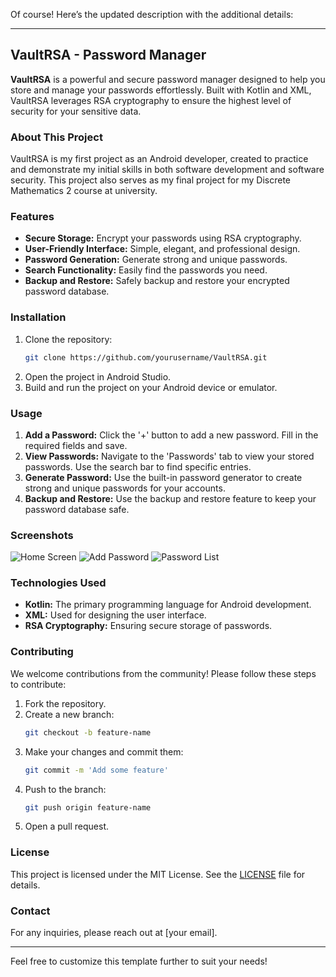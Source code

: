 Of course! Here’s the updated description with the additional details:

---

## VaultRSA - Password Manager

**VaultRSA** is a powerful and secure password manager designed to help you store and manage your passwords effortlessly. Built with Kotlin and XML, VaultRSA leverages RSA cryptography to ensure the highest level of security for your sensitive data.

### About This Project

VaultRSA is my first project as an Android developer, created to practice and demonstrate my initial skills in both software development and software security. This project also serves as my final project for my Discrete Mathematics 2 course at university.

### Features

- **Secure Storage:** Encrypt your passwords using RSA cryptography.
- **User-Friendly Interface:** Simple, elegant, and professional design.
- **Password Generation:** Generate strong and unique passwords.
- **Search Functionality:** Easily find the passwords you need.
- **Backup and Restore:** Safely backup and restore your encrypted password database.

### Installation

1. Clone the repository:
    ```bash
    git clone https://github.com/yourusername/VaultRSA.git
    ```
2. Open the project in Android Studio.
3. Build and run the project on your Android device or emulator.

### Usage

1. **Add a Password:** Click the '+' button to add a new password. Fill in the required fields and save.
2. **View Passwords:** Navigate to the 'Passwords' tab to view your stored passwords. Use the search bar to find specific entries.
3. **Generate Password:** Use the built-in password generator to create strong and unique passwords for your accounts.
4. **Backup and Restore:** Use the backup and restore feature to keep your password database safe.

### Screenshots

![Home Screen](screenshots/home_screen.png)
![Add Password](screenshots/add_password.png)
![Password List](screenshots/password_list.png)

### Technologies Used

- **Kotlin:** The primary programming language for Android development.
- **XML:** Used for designing the user interface.
- **RSA Cryptography:** Ensuring secure storage of passwords.

### Contributing

We welcome contributions from the community! Please follow these steps to contribute:

1. Fork the repository.
2. Create a new branch:
    ```bash
    git checkout -b feature-name
    ```
3. Make your changes and commit them:
    ```bash
    git commit -m 'Add some feature'
    ```
4. Push to the branch:
    ```bash
    git push origin feature-name
    ```
5. Open a pull request.

### License

This project is licensed under the MIT License. See the [LICENSE](LICENSE) file for details.

### Contact

For any inquiries, please reach out at [your email].

---

Feel free to customize this template further to suit your needs!
